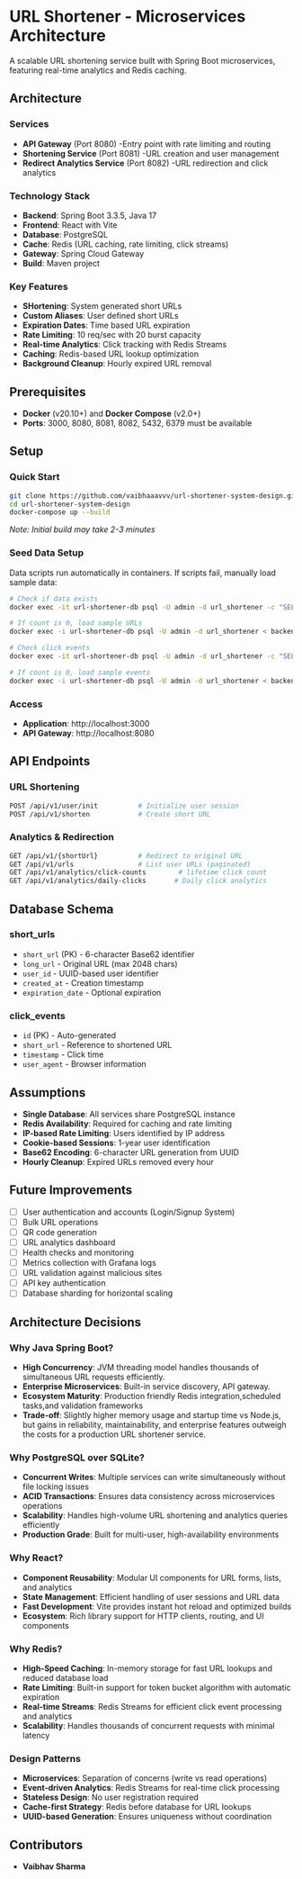 # URL Shortener - Microservices Architecture

A scalable URL shortening service built with Spring Boot microservices, featuring real-time analytics and Redis caching.

## Architecture

### Services
- **API Gateway** (Port 8080) -Entry point with rate limiting and routing
- **Shortening Service** (Port 8081) -URL creation and user management  
- **Redirect Analytics Service** (Port 8082) -URL redirection and click analytics

### Technology Stack
- **Backend**: Spring Boot 3.3.5, Java 17
- **Frontend**: React with Vite
- **Database**: PostgreSQL
- **Cache**: Redis (URL caching, rate limiting, click streams)
- **Gateway**: Spring Cloud Gateway
- **Build**: Maven project

### Key Features
- **SHortening**: System generated short URLs
- **Custom Aliases**: User defined short URLs
- **Expiration Dates**: Time based URL expiration
- **Rate Limiting**: 10 req/sec with 20 burst capacity
- **Real-time Analytics**: Click tracking with Redis Streams
- **Caching**: Redis-based URL lookup optimization
- **Background Cleanup**: Hourly expired URL removal

## Prerequisites

- **Docker** (v20.10+) and **Docker Compose** (v2.0+)
- **Ports**: 3000, 8080, 8081, 8082, 5432, 6379 must be available

## Setup

### Quick Start
```bash
git clone https://github.com/vaibhaaavvv/url-shortener-system-design.git
cd url-shortener-system-design
docker-compose up --build
```

*Note: Initial build may take 2-3 minutes*

### Seed Data Setup
Data scripts run automatically in containers. If scripts fail, manually load sample data:

```bash
# Check if data exists
docker exec -it url-shortener-db psql -U admin -d url_shortener -c "SELECT COUNT(*) FROM short_urls;"

# If count is 0, load sample URLs
docker exec -i url-shortener-db psql -U admin -d url_shortener < backend/generate-sample-data.sql

# Check click events
docker exec -it url-shortener-db psql -U admin -d url_shortener -c "SELECT COUNT(*) FROM click_events;"

# If count is 0, load sample events
docker exec -i url-shortener-db psql -U admin -d url_shortener < backend/generate-click-events.sql
```

### Access
- **Application**: http://localhost:3000
- **API Gateway**: http://localhost:8080


## API Endpoints
### URL Shortening
```bash
POST /api/v1/user/init          # Initialize user session
POST /api/v1/shorten            # Create short URL
```

### Analytics & Redirection  
```bash
GET /api/v1/{shortUrl}          # Redirect to original URL
GET /api/v1/urls                # List user URLs (paginated)
GET /api/v1/analytics/click-counts        # lifetime click count
GET /api/v1/analytics/daily-clicks       # Daily click analytics
```

## Database Schema

### short_urls
- `short_url` (PK) - 6-character Base62 identifier
- `long_url` - Original URL (max 2048 chars)
- `user_id` - UUID-based user identifier
- `created_at` - Creation timestamp
- `expiration_date` - Optional expiration

### click_events  
- `id` (PK) - Auto-generated
- `short_url` - Reference to shortened URL
- `timestamp` - Click time
- `user_agent` - Browser information

## Assumptions

- **Single Database**: All services share PostgreSQL instance
- **Redis Availability**: Required for caching and rate limiting
- **IP-based Rate Limiting**: Users identified by IP address
- **Cookie-based Sessions**: 1-year user identification
- **Base62 Encoding**: 6-character URL generation from UUID
- **Hourly Cleanup**: Expired URLs removed every hour

## Future Improvements

- [ ] User authentication and accounts (Login/Signup System)
- [ ] Bulk URL operations
- [ ] QR code generation
- [ ] URL analytics dashboard
- [ ] Health checks and monitoring
- [ ] Metrics collection with Grafana logs
- [ ] URL validation against malicious sites
- [ ] API key authentication
- [ ] Database sharding for horizontal scaling

## Architecture Decisions

### Why Java Spring Boot?
- **High Concurrency**: JVM threading model handles thousands of simultaneous URL requests efficiently.
- **Enterprise Microservices**: Built-in service discovery, API gateway.
- **Ecosystem Maturity**: Production friendly Redis integration,scheduled tasks,and validation frameworks
- **Trade-off**: Slightly higher memory usage and startup time vs Node.js, but gains in reliability, maintainability, and enterprise features outweigh the costs for a production URL shortener service.

### Why PostgreSQL over SQLite?
- **Concurrent Writes**: Multiple services can write simultaneously without file locking issues
- **ACID Transactions**: Ensures data consistency across microservices operations
- **Scalability**: Handles high-volume URL shortening and analytics queries efficiently
- **Production Grade**: Built for multi-user, high-availability environments

### Why React?
- **Component Reusability**: Modular UI components for URL forms, lists, and analytics
- **State Management**: Efficient handling of user sessions and URL data
- **Fast Development**: Vite provides instant hot reload and optimized builds
- **Ecosystem**: Rich library support for HTTP clients, routing, and UI components

### Why Redis?
- **High-Speed Caching**: In-memory storage for fast URL lookups and reduced database load
- **Rate Limiting**: Built-in support for token bucket algorithm with automatic expiration
- **Real-time Streams**: Redis Streams for efficient click event processing and analytics
- **Scalability**: Handles thousands of concurrent requests with minimal latency

### Design Patterns
- **Microservices**: Separation of concerns (write vs read operations)
- **Event-driven Analytics**: Redis Streams for real-time click processing
- **Stateless Design**: No user registration required
- **Cache-first Strategy**: Redis before database for URL lookups
- **UUID-based Generation**: Ensures uniqueness without coordination

## Contributors

- **Vaibhav Sharma**